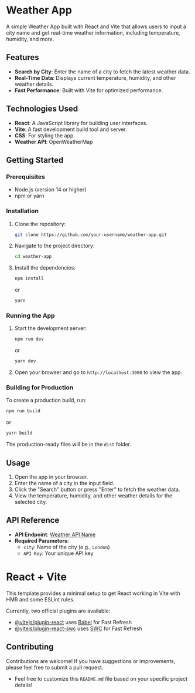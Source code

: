 
# Weather App

A simple Weather App built with React and Vite that allows users to input a city name and get real-time weather information, including temperature, humidity, and more.

## Features

- **Search by City**: Enter the name of a city to fetch the latest weather data.
- **Real-Time Data**: Displays current temperature, humidity, and other weather details.
- **Fast Performance**: Built with Vite for optimized performance.

## Technologies Used

- **React**: A JavaScript library for building user interfaces.
- **Vite**: A fast development build tool and server.
- **CSS**: For styling the app.
- **Weather API**: OpenWeatherMap

## Getting Started

### Prerequisites

- Node.js (version 14 or higher)
- npm or yarn

### Installation

1. Clone the repository:

   ```bash
   git clone https://github.com/your-username/weather-app.git
   ```

2. Navigate to the project directory:

   ```bash
   cd weather-app
   ```

3. Install the dependencies:

   ```bash
   npm install
   ```

   or

   ```bash
   yarn
   ```

### Running the App

1. Start the development server:

   ```bash
   npm run dev
   ```

   or

   ```bash
   yarn dev
   ```

2. Open your browser and go to `http://localhost:3000` to view the app.

### Building for Production

To create a production build, run:

```bash
npm run build
```

or

```bash
yarn build
```

The production-ready files will be in the `dist` folder.

## Usage

1. Open the app in your browser.
2. Enter the name of a city in the input field.
3. Click the "Search" button or press "Enter" to fetch the weather data.
4. View the temperature, humidity, and other weather details for the selected city.

## API Reference

- **API Endpoint**: [Weather API Name](https://api.weather.com/)
- **Required Parameters**: 
  - `city`: Name of the city (e.g., `London`)
  - `API Key`: Your unique API key

# React + Vite

This template provides a minimal setup to get React working in Vite with HMR and some ESLint rules.

Currently, two official plugins are available:

- [@vitejs/plugin-react](https://github.com/vitejs/vite-plugin-react/blob/main/packages/plugin-react/README.md) uses [Babel](https://babeljs.io/) for Fast Refresh
- [@vitejs/plugin-react-swc](https://github.com/vitejs/vite-plugin-react-swc) uses [SWC](https://swc.rs/) for Fast Refresh

## Contributing

Contributions are welcome! If you have suggestions or improvements, please feel free to submit a pull request.

- Feel free to customize this `README.md` file based on your specific project details!

